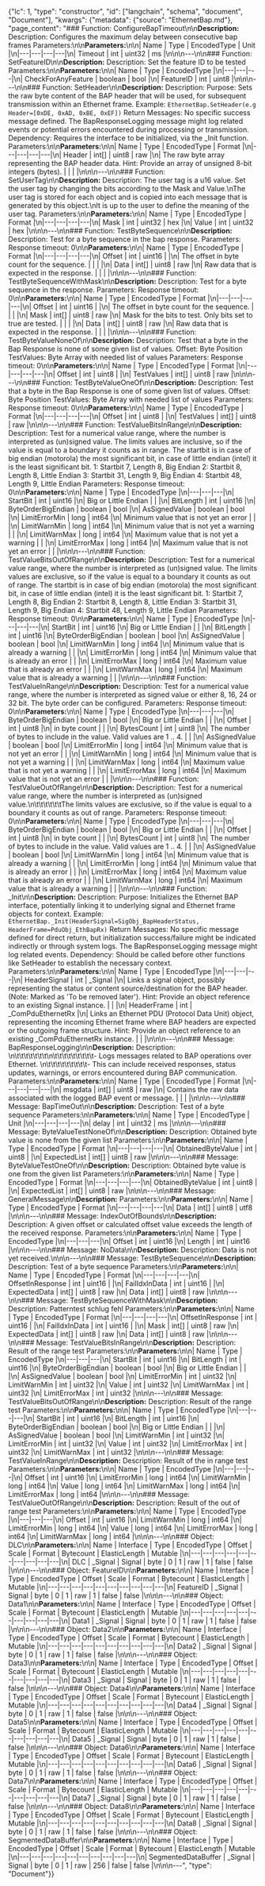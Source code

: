{"lc": 1, "type": "constructor", "id": ["langchain", "schema", "document", "Document"], "kwargs": {"metadata": {"source": "EthernetBap.md"}, "page_content": "### Function: ConfigureBapTimeout\n\n**Description:** Description: Configures the maximum delay between consecutive bap frames Parameters:\n\n**Parameters:**\n\n| Name | Type | EncodedType | Unit |\n|---|---|---|---|\n| Timeout | int | uint32 | ms |\n\n\n---\n\n### Function: SetFeatureID\n\n**Description:** Description: Set the feature ID to be tested Parameters:\n\n**Parameters:**\n\n| Name | Type | EncodedType |\n|---|---|---|\n| CheckForAnyFeature | boolean | bool |\n| FeatureID | int | uint8 |\n\n\n---\n\n### Function: SetHeader\n\n**Description:** Description: Purpose: Sets the raw byte content of the BAP header that will be used, for subsequent transmission within an Ethernet frame. Example: `EthernetBap.SetHeader(e.g Header=[0xDE, 0xAD, 0xBE, 0xEF])` Return Messages: No specific success message defined. The BapResponseLogging message might log related events or potential errors encountered during processing or transmission. Dependency: Requires the interface to be initialized, via the _Init function. Parameters:\n\n**Parameters:**\n\n| Name | Type | EncodedType | Format |\n|---|---|---|---|\n| Header | int[] | uint8 | raw |\n| The raw byte array representing the BAP header data. Hint: Provide an array of unsigned 8-bit integers (bytes). |  |  |  |\n\n\n---\n\n### Function: SetUserTag\n\n**Description:** Description: The user tag is a u16 value. Set the user tag by changing the bits according to the Mask and Value.\nThe user tag is stored for each object and is copied into each message that is generated by this object.\nIt is up to the user to define the meaning of the user tag. Parameters:\n\n**Parameters:**\n\n| Name | Type | EncodedType | Format |\n|---|---|---|---|\n| Mask | int | uint32 | hex |\n| Value | int | uint32 | hex |\n\n\n---\n\n### Function: TestByteSequence\n\n**Description:** Description: Test for a byte sequence in the bap response. Parameters: Response timeout: 0\n\n**Parameters:**\n\n| Name | Type | EncodedType | Format |\n|---|---|---|---|\n| Offset | int | uint16 |  |\n| The offset in byte count for the sequence. |  |  |  |\n| Data | int[] | uint8 | raw |\n| Raw data that is expected in the response. |  |  |  |\n\n\n---\n\n### Function: TestByteSequenceWithMask\n\n**Description:** Description: Test for a byte sequence in the response. Parameters: Response timeout: 0\n\n**Parameters:**\n\n| Name | Type | EncodedType | Format |\n|---|---|---|---|\n| Offset | int | uint16 |  |\n| The offset in byte count for the sequence. |  |  |  |\n| Mask | int[] | uint8 | raw |\n| Mask for the bits to test. Only bits set to true are tested. |  |  |  |\n| Data | int[] | uint8 | raw |\n| Raw data that is expected in the response. |  |  |  |\n\n\n---\n\n### Function: TestByteValueNoneOf\n\n**Description:** Description: Test that a byte in the Bap Response is none of some given list of values. Offset: Byte Position TestValues: Byte Array with needed list of values Parameters: Response timeout: 0\n\n**Parameters:**\n\n| Name | Type | EncodedType | Format |\n|---|---|---|---|\n| Offset | int | uint8 |  |\n| TestValues | int[] | uint8 | raw |\n\n\n---\n\n### Function: TestByteValueOneOf\n\n**Description:** Description: Test that a byte in the Bap Response is one of some given list of values. Offset: Byte Position TestValues: Byte Array with needed list of values Parameters: Response timeout: 0\n\n**Parameters:**\n\n| Name | Type | EncodedType | Format |\n|---|---|---|---|\n| Offset | int | uint8 |  |\n| TestValues | int[] | uint8 | raw |\n\n\n---\n\n### Function: TestValueBitsInRange\n\n**Description:** Description: Test for a numerical value range, where the number is interpreted as (un)signed value. The limits values are inclusive, so if the value is equal to a boundary it counts as in range. The startbit is in case of big endian (motorola) the most significant bit, in case of little endian (intel) it is the least significant bit. 1: Startbit 7, Length 8, Big Endian 2: Startbit 8, Length 8, Little Endian 3: Startbit 31, Length 9, Big Endian 4: Startbit 48, Length 9, Little Endian Parameters: Response timeout: 0\n\n**Parameters:**\n\n| Name | Type | EncodedType |\n|---|---|---|\n| StartBit | int | uint16 |\n| Big or Little Endian |  |  |\n| BitLength | int | uint16 |\n| ByteOrderBigEndian | boolean | bool |\n| AsSignedValue | boolean | bool |\n| LimitErrorMin | long | int64 |\n| Minimum value that is not yet an error |  |  |\n| LimitWarnMin | long | int64 |\n| Minimum value that is not yet a warning |  |  |\n| LimitWarnMax | long | int64 |\n| Maximum value that is not yet a warning |  |  |\n| LimitErrorMax | long | int64 |\n| Maximum value that is not yet an error |  |  |\n\n\n---\n\n### Function: TestValueBitsOutOfRange\n\n**Description:** Description: Test for a numerical value range, where the number is interpreted as (un)signed value. The limits values are exclusive, so if the value is equal to a boundary it counts as out of range. The startbit is in case of big endian (motorola) the most significant bit, in case of little endian (intel) it is the least significant bit. 1: Startbit 7, Length 8, Big Endian 2: Startbit 8, Length 8, Little Endian 3: Startbit 31, Length 9, Big Endian 4: Startbit 48, Length 9, Little Endian Parameters: Response timeout: 0\n\n**Parameters:**\n\n| Name | Type | EncodedType |\n|---|---|---|\n| StartBit | int | uint16 |\n| Big or Little Endian |  |  |\n| BitLength | int | uint16 |\n| ByteOrderBigEndian | boolean | bool |\n| AsSignedValue | boolean | bool |\n| LimitWarnMin | long | int64 |\n| Minimum value that is already a warning |  |  |\n| LimitErrorMin | long | int64 |\n| Minimum value that is already an error |  |  |\n| LimitErrorMax | long | int64 |\n| Maximum value that is already an error |  |  |\n| LimitWarnMax | long | int64 |\n| Maximum value that is already a warning |  |  |\n\n\n---\n\n### Function: TestValueInRange\n\n**Description:** Description: Test for a numerical value range, where the number is interpreted as signed value or either 8, 16, 24 or 32 bit. The byte order can be configured. Parameters: Response timeout: 0\n\n**Parameters:**\n\n| Name | Type | EncodedType |\n|---|---|---|\n| ByteOrderBigEndian | boolean | bool |\n| Big or Little Endian |  |  |\n| Offset | int | uint8 |\n| in byte count |  |  |\n| BytesCount | int | uint8 |\n| The number of bytes to include in the value. Valid values are 1 .. 4. |  |  |\n| AsSignedValue | boolean | bool |\n| LimitErrorMin | long | int64 |\n| Minimum value that is not yet an error |  |  |\n| LimitWarnMin | long | int64 |\n| Minimum value that is not yet a warning |  |  |\n| LimitWarnMax | long | int64 |\n| Maximum value that is not yet a warning |  |  |\n| LimitErrorMax | long | int64 |\n| Maximum value that is not yet an error |  |  |\n\n\n---\n\n### Function: TestValueOutOfRange\n\n**Description:** Description: Test for a numerical value range, where the number is interpreted as (un)signed value.\n\t\t\t\t\t\tThe limits values are exclusive, so if the value is equal to a boundary it counts as out of range. Parameters: Response timeout: 0\n\n**Parameters:**\n\n| Name | Type | EncodedType |\n|---|---|---|\n| ByteOrderBigEndian | boolean | bool |\n| Big or Little Endian |  |  |\n| Offset | int | uint8 |\n| in byte count |  |  |\n| BytesCount | int | uint8 |\n| The number of bytes to include in the value. Valid values are 1 .. 4. |  |  |\n| AsSignedValue | boolean | bool |\n| LimitWarnMin | long | int64 |\n| Minimum value that is already a warning |  |  |\n| LimitErrorMin | long | int64 |\n| Minimum value that is already an error |  |  |\n| LimitErrorMax | long | int64 |\n| Maximum value that is already an error |  |  |\n| LimitWarnMax | long | int64 |\n| Maximum value that is already a warning |  |  |\n\n\n---\n\n### Function: _Init\n\n**Description:** Description: Purpose: Initializes the Ethernet BAP interface, potentially linking it to underlying signal and Ethernet frame objects for context. Example: `EthernetBap._Init(HeaderSignal=SigObj_BapHeaderStatus, HeaderFrame=PduObj_EthBapRx)` Return Messages: No specific message defined for direct return, but initialization success/failure might be indicated indirectly or through system logs. The BapResponseLogging message might log related events. Dependency: Should be called before other functions like SetHeader to establish the necessary context. Parameters:\n\n**Parameters:**\n\n| Name | Type | EncodedType |\n|---|---|---|\n| HeaderSignal | int | _Signal |\n| Links a signal object, possibly representing the status or content source/destination for the BAP header. (Note: Marked as 'To be removed later'). Hint: Provide an object reference to an existing Signal instance. |  |  |\n| HeaderFrame | int | _ComPduEthernetRx |\n| Links an Ethernet PDU (Protocol Data Unit) object, representing the incoming Ethernet frame where BAP headers are expected or the outgoing frame structure. Hint: Provide an object reference to an existing _ComPduEthernetRx instance. |  |  |\n\n\n---\n\n### Message: BapResponseLogging\n\n**Description:** Description: \n\t\t\t\t\t\t\t\n\t\t\t\t\t\t\t\t\t- Logs messages related to BAP operations over Ethernet. \n\t\t\t\t\t\t\t\t\t- This can include received responses, status updates, warnings, or errors encountered during BAP communication. Parameters:\n\n**Parameters:**\n\n| Name | Type | EncodedType | Format |\n|---|---|---|---|\n| msgdata | int[] | uint8 | raw |\n| Contains the raw data associated with the logged BAP event or message. |  |  |  |\n\n\n---\n\n### Message: BapTimeOut\n\n**Description:** Description: Test of a byte sequence Parameters:\n\n**Parameters:**\n\n| Name | Type | EncodedType | Unit |\n|---|---|---|---|\n| delay | int | uint32 | ms |\n\n\n---\n\n### Message: ByteValueTestNoneOf\n\n**Description:** Description: Obtained byte value is none from the given list Parameters:\n\n**Parameters:**\n\n| Name | Type | EncodedType | Format |\n|---|---|---|---|\n| ObtainedByteValue | int | uint8 |  |\n| ExpectedList | int[] | uint8 | raw |\n\n\n---\n\n### Message: ByteValueTestOneOf\n\n**Description:** Description: Obtained byte value is one from the given list Parameters:\n\n**Parameters:**\n\n| Name | Type | EncodedType | Format |\n|---|---|---|---|\n| ObtainedByteValue | int | uint8 |  |\n| ExpectedList | int[] | uint8 | raw |\n\n\n---\n\n### Message: GeneralMessage\n\n**Description:** Parameters:\n\n**Parameters:**\n\n| Name | Type | EncodedType | Format |\n|---|---|---|---|\n| Data | int[] | uint8 | utf8 |\n\n\n---\n\n### Message: IndexOutOfBounds\n\n**Description:** Description: A given offset or calculated offset value exceeds the length of the received response. Parameters:\n\n**Parameters:**\n\n| Name | Type | EncodedType |\n|---|---|---|\n| Offset | int | uint16 |\n| Length | int | uint16 |\n\n\n---\n\n### Message: NoData\n\n**Description:** Description: Data is not yet received.\n\n\n---\n\n### Message: TestByteSequence\n\n**Description:** Description: Test of a byte sequence Parameters:\n\n**Parameters:**\n\n| Name | Type | EncodedType | Format |\n|---|---|---|---|\n| OffsetInResponse | int | uint16 |  |\n| FailIdxInData | int | uint16 |  |\n| ExpectedData | int[] | uint8 | raw |\n| Data | int[] | uint8 | raw |\n\n\n---\n\n### Message: TestByteSequenceWithMask\n\n**Description:** Description: Patterntest schlug fehl Parameters:\n\n**Parameters:**\n\n| Name | Type | EncodedType | Format |\n|---|---|---|---|\n| OffsetInResponse | int | uint16 |  |\n| FailIdxInData | int | uint16 |  |\n| Mask | int[] | uint8 | raw |\n| ExpectedData | int[] | uint8 | raw |\n| Data | int[] | uint8 | raw |\n\n\n---\n\n### Message: TestValueBitsInRange\n\n**Description:** Description: Result of the range test Parameters:\n\n**Parameters:**\n\n| Name | Type | EncodedType |\n|---|---|---|\n| StartBit | int | uint16 |\n| BitLength | int | uint16 |\n| ByteOrderBigEndian | boolean | bool |\n| Big or Little Endian |  |  |\n| AsSignedValue | boolean | bool |\n| LimitErrorMin | int | uint32 |\n| LimitWarnMin | int | uint32 |\n| Value | int | uint32 |\n| LimitWarnMax | int | uint32 |\n| LimitErrorMax | int | uint32 |\n\n\n---\n\n### Message: TestValueBitsOutOfRange\n\n**Description:** Description: Result of the range test Parameters:\n\n**Parameters:**\n\n| Name | Type | EncodedType |\n|---|---|---|\n| StartBit | int | uint16 |\n| BitLength | int | uint16 |\n| ByteOrderBigEndian | boolean | bool |\n| Big or Little Endian |  |  |\n| AsSignedValue | boolean | bool |\n| LimitWarnMin | int | uint32 |\n| LimitErrorMin | int | uint32 |\n| Value | int | uint32 |\n| LimitErrorMax | int | uint32 |\n| LimitWarnMax | int | uint32 |\n\n\n---\n\n### Message: TestValueInRange\n\n**Description:** Description: Result of the in range test Parameters:\n\n**Parameters:**\n\n| Name | Type | EncodedType |\n|---|---|---|\n| Offset | int | uint16 |\n| LimitErrorMin | long | int64 |\n| LimitWarnMin | long | int64 |\n| Value | long | int64 |\n| LimitWarnMax | long | int64 |\n| LimitErrorMax | long | int64 |\n\n\n---\n\n### Message: TestValueOutOfRange\n\n**Description:** Description: Result of the out of range test Parameters:\n\n**Parameters:**\n\n| Name | Type | EncodedType |\n|---|---|---|\n| Offset | int | uint16 |\n| LimitWarnMin | long | int64 |\n| LimitErrorMin | long | int64 |\n| Value | long | int64 |\n| LimitErrorMax | long | int64 |\n| LimitWarnMax | long | int64 |\n\n\n---\n\n### Object: DLC\n\n**Parameters:**\n\n| Name | Interface | Type | EncodedType | Offset | Scale | Format | Bytecount | ElasticLength | Mutable |\n|---|---|---|---|---|---|---|---|---|---|\n| DLC | _Signal | Signal | byte | 0 | 1 | raw | 1 | false | false |\n\n\n---\n\n### Object: FeatureID\n\n**Parameters:**\n\n| Name | Interface | Type | EncodedType | Offset | Scale | Format | Bytecount | ElasticLength | Mutable |\n|---|---|---|---|---|---|---|---|---|---|\n| FeatureID | _Signal | Signal | byte | 0 | 1 | raw | 1 | false | false |\n\n\n---\n\n### Object: Data1\n\n**Parameters:**\n\n| Name | Interface | Type | EncodedType | Offset | Scale | Format | Bytecount | ElasticLength | Mutable |\n|---|---|---|---|---|---|---|---|---|---|\n| Data1 | _Signal | Signal | byte | 0 | 1 | raw | 1 | false | false |\n\n\n---\n\n### Object: Data2\n\n**Parameters:**\n\n| Name | Interface | Type | EncodedType | Offset | Scale | Format | Bytecount | ElasticLength | Mutable |\n|---|---|---|---|---|---|---|---|---|---|\n| Data2 | _Signal | Signal | byte | 0 | 1 | raw | 1 | false | false |\n\n\n---\n\n### Object: Data3\n\n**Parameters:**\n\n| Name | Interface | Type | EncodedType | Offset | Scale | Format | Bytecount | ElasticLength | Mutable |\n|---|---|---|---|---|---|---|---|---|---|\n| Data3 | _Signal | Signal | byte | 0 | 1 | raw | 1 | false | false |\n\n\n---\n\n### Object: Data4\n\n**Parameters:**\n\n| Name | Interface | Type | EncodedType | Offset | Scale | Format | Bytecount | ElasticLength | Mutable |\n|---|---|---|---|---|---|---|---|---|---|\n| Data4 | _Signal | Signal | byte | 0 | 1 | raw | 1 | false | false |\n\n\n---\n\n### Object: Data5\n\n**Parameters:**\n\n| Name | Interface | Type | EncodedType | Offset | Scale | Format | Bytecount | ElasticLength | Mutable |\n|---|---|---|---|---|---|---|---|---|---|\n| Data5 | _Signal | Signal | byte | 0 | 1 | raw | 1 | false | false |\n\n\n---\n\n### Object: Data6\n\n**Parameters:**\n\n| Name | Interface | Type | EncodedType | Offset | Scale | Format | Bytecount | ElasticLength | Mutable |\n|---|---|---|---|---|---|---|---|---|---|\n| Data6 | _Signal | Signal | byte | 0 | 1 | raw | 1 | false | false |\n\n\n---\n\n### Object: Data7\n\n**Parameters:**\n\n| Name | Interface | Type | EncodedType | Offset | Scale | Format | Bytecount | ElasticLength | Mutable |\n|---|---|---|---|---|---|---|---|---|---|\n| Data7 | _Signal | Signal | byte | 0 | 1 | raw | 1 | false | false |\n\n\n---\n\n### Object: Data8\n\n**Parameters:**\n\n| Name | Interface | Type | EncodedType | Offset | Scale | Format | Bytecount | ElasticLength | Mutable |\n|---|---|---|---|---|---|---|---|---|---|\n| Data8 | _Signal | Signal | byte | 0 | 1 | raw | 1 | false | false |\n\n\n---\n\n### Object: SegmentedDataBuffer\n\n**Parameters:**\n\n| Name | Interface | Type | EncodedType | Offset | Scale | Format | Bytecount | ElasticLength | Mutable |\n|---|---|---|---|---|---|---|---|---|---|\n| SegmentedDataBuffer | _Signal | Signal | byte | 0 | 1 | raw | 256 | false | false |\n\n\n---", "type": "Document"}}